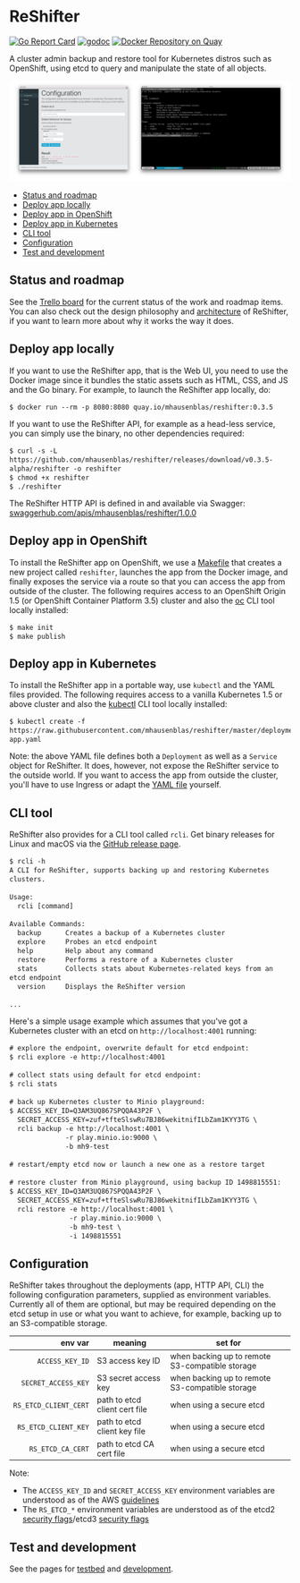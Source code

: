 # ReShifter

[![Go Report Card](https://goreportcard.com/badge/github.com/mhausenblas/reshifter)](https://goreportcard.com/report/github.com/mhausenblas/reshifter)
[![godoc](https://godoc.org/github.com/mhausenblas/reshifter?status.svg)](https://godoc.org/github.com/mhausenblas/reshifter)
[![Docker Repository on Quay](https://quay.io/repository/mhausenblas/reshifter/status "Docker Repository on Quay")](https://quay.io/repository/mhausenblas/reshifter)

A cluster admin backup and restore tool for Kubernetes distros such as OpenShift, using etcd to query and manipulate the state of all objects.

[![Screen cast: Introducing ReShifter](images/reshifter-demo.png)](https://www.useloom.com/share/e590aedeb95b441fb23ab4f9e9e80c32 "Introducing ReShifter")  

- [Status and roadmap](#status-and-roadmap)
- [Deploy app locally](#deploy-app-locally)
- [Deploy app in OpenShift](#deploy-app-in-openshift)
- [Deploy app in Kubernetes](#deploy-app-in-kubernetes)
- [CLI tool](#cli-tool)
- [Configuration](#configuration)
- [Test and development](#test-and-development)

## Status and roadmap

See the [Trello board](https://trello.com/b/iOrEdJQ3/reshifter) for the current status of the work and roadmap items.
You can also check out the design philosophy and [architecture](https://github.com/mhausenblas/reshifter/blob/master/architecture.md)
of ReShifter, if you want to learn more about why it works the way it does.

## Deploy app locally

If you want to use the ReShifter app, that is the Web UI, you need to use the Docker image since it bundles the static assets such as HTML, CSS, and JS and the Go binary.
For example, to launch the ReShifter app locally, do:

```
$ docker run --rm -p 8080:8080 quay.io/mhausenblas/reshifter:0.3.5
```

If you want to use the ReShifter API, for example as a head-less service, you can simply use the binary, no other dependencies required:

```
$ curl -s -L https://github.com/mhausenblas/reshifter/releases/download/v0.3.5-alpha/reshifter -o reshifter
$ chmod +x reshifter
$ ./reshifter
```

The ReShifter HTTP API is defined in and available via Swagger: [swaggerhub.com/apis/mhausenblas/reshifter/1.0.0](https://swaggerhub.com/apis/mhausenblas/reshifter/1.0.0)

## Deploy app in OpenShift

To install the ReShifter app on OpenShift, we use a [Makefile](https://github.com/mhausenblas/reshifter/blob/master/Makefile)
that creates a new project called `reshifter`, launches the app from the Docker image, and finally exposes the service via a route
so that you can access the app from outside of the cluster. The following requires access to an OpenShift Origin 1.5 (or OpenShift Container Platform 3.5)
cluster and also the [oc](https://github.com/openshift/origin/releases/tag/v1.5.1) CLI tool locally installed:

```
$ make init
$ make publish
```

## Deploy app in Kubernetes

To install the ReShifter app in a portable way, use `kubectl` and the YAML files provided.
The following requires access to a vanilla Kubernetes 1.5 or above cluster and also the
[kubectl](https://kubernetes.io/docs/tasks/tools/install-kubectl/) CLI tool locally installed:

```
$ kubectl create -f https://raw.githubusercontent.com/mhausenblas/reshifter/master/deployments/reshifter-app.yaml
```

Note: the above YAML file defines both a `Deployment` as well as a `Service` object for ReShifter.
It does, however, not expose the ReShifter service to the outside world. If you want to access the app from outside the cluster,
you'll have to use Ingress or adapt the [YAML file](https://github.com/mhausenblas/reshifter/blob/master/deployments/reshifter-app.yaml)
yourself.

## CLI tool

ReShifter also provides for a CLI tool called `rcli`.
Get binary releases for Linux and macOS via the [GitHub release page](https://github.com/mhausenblas/reshifter/releases/tag/v0.3.5-alpha).

```
$ rcli -h
A CLI for ReShifter, supports backing up and restoring Kubernetes clusters.

Usage:
  rcli [command]

Available Commands:
  backup      Creates a backup of a Kubernetes cluster
  explore     Probes an etcd endpoint
  help        Help about any command
  restore     Performs a restore of a Kubernetes cluster
  stats       Collects stats about Kubernetes-related keys from an etcd endpoint
  version     Displays the ReShifter version

...
```

Here's a simple usage example which assumes that you've got a Kubernetes cluster with an etcd on `http://localhost:4001` running:

```
# explore the endpoint, overwrite default for etcd endpoint:
$ rcli explore -e http://localhost:4001

# collect stats using default for etcd endpoint:
$ rcli stats

# back up Kubernetes cluster to Minio playground:
$ ACCESS_KEY_ID=Q3AM3UQ867SPQQA43P2F \
  SECRET_ACCESS_KEY=zuf+tfteSlswRu7BJ86wekitnifILbZam1KYY3TG \
  rcli backup -e http://localhost:4001 \
              -r play.minio.io:9000 \
              -b mh9-test

# restart/empty etcd now or launch a new one as a restore target

# restore cluster from Minio playground, using backup ID 1498815551:
$ ACCESS_KEY_ID=Q3AM3UQ867SPQQA43P2F \
  SECRET_ACCESS_KEY=zuf+tfteSlswRu7BJ86wekitnifILbZam1KYY3TG \
  rcli restore -e http://localhost:4001 \
               -r play.minio.io:9000 \
               -b mh9-test \
               -i 1498815551
```

## Configuration

ReShifter takes throughout the deployments (app, HTTP API, CLI) the following configuration parameters,
supplied as environment variables. Currently all of them are optional, but may be required depending on the etcd
setup in use or what you want to achieve, for example, backing up to an S3-compatible storage.

| env var   | meaning  | set for |
| ---------:| -------- | ------- |
| `ACCESS_KEY_ID` | S3 access key ID | when backing up to remote S3-compatible storage |
| `SECRET_ACCESS_KEY` | S3 secret access key | when backing up to remote S3-compatible storage |
| `RS_ETCD_CLIENT_CERT` | path to etcd client cert file | when using a secure etcd |
| `RS_ETCD_CLIENT_KEY` | path to etcd client key file | when using a secure etcd |
| `RS_ETCD_CA_CERT` | path to etcd CA cert file | when using a secure etcd |

Note:

- The `ACCESS_KEY_ID` and `SECRET_ACCESS_KEY` environment variables are understood as of the AWS [guidelines](http://docs.aws.amazon.com/general/latest/gr/managing-aws-access-keys.html)
- The `RS_ETCD_*` environment variables are understood as of the etcd2 [security flags](https://coreos.com/etcd/docs/latest/v2/configuration.html#security-flags)/etcd3 [security flags](https://coreos.com/etcd/docs/latest/op-guide/configuration.html#security-flags)

## Test and development

See the pages for [testbed](https://github.com/mhausenblas/reshifter/tree/master/testbed) and [development](https://github.com/mhausenblas/reshifter/blob/master/dev.md).
